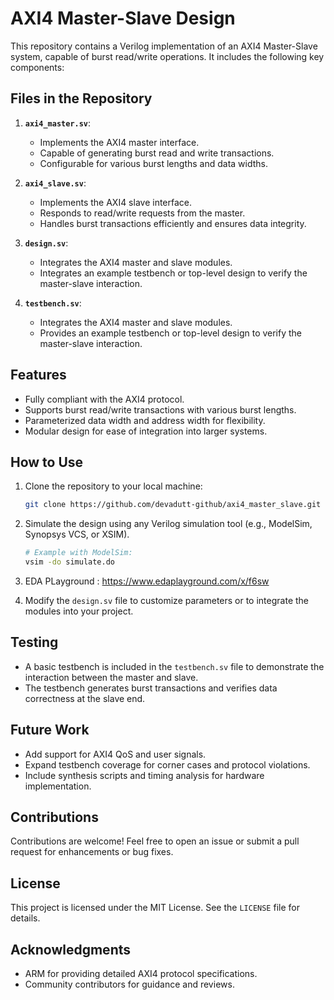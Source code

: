 # AXI4 Master-Slave Design

This repository contains a Verilog implementation of an AXI4 Master-Slave system, capable of burst read/write operations. It includes the following key components:

## Files in the Repository

1. **`axi4_master.sv`**:
   - Implements the AXI4 master interface.
   - Capable of generating burst read and write transactions.
   - Configurable for various burst lengths and data widths.

2. **`axi4_slave.sv`**:
   - Implements the AXI4 slave interface.
   - Responds to read/write requests from the master.
   - Handles burst transactions efficiently and ensures data integrity.

3. **`design.sv`**:
   - Integrates the AXI4 master and slave modules.
   - Integrates an example testbench or top-level design to verify the master-slave interaction.

4. **`testbench.sv`**:
   - Integrates the AXI4 master and slave modules.
   - Provides an example testbench or top-level design to verify the master-slave interaction.

## Features
- Fully compliant with the AXI4 protocol.
- Supports burst read/write transactions with various burst lengths.
- Parameterized data width and address width for flexibility.
- Modular design for ease of integration into larger systems.

## How to Use
1. Clone the repository to your local machine:
   ```bash
   git clone https://github.com/devadutt-github/axi4_master_slave.git
   ```

2. Simulate the design using any Verilog simulation tool (e.g., ModelSim, Synopsys VCS, or XSIM).
   ```bash
   # Example with ModelSim:
   vsim -do simulate.do
   ```
3. EDA PLayground : https://www.edaplayground.com/x/f6sw

4. Modify the `design.sv` file to customize parameters or to integrate the modules into your project.

## Testing
- A basic testbench is included in the `testbench.sv` file to demonstrate the interaction between the master and slave.
- The testbench generates burst transactions and verifies data correctness at the slave end.

## Future Work
- Add support for AXI4 QoS and user signals.
- Expand testbench coverage for corner cases and protocol violations.
- Include synthesis scripts and timing analysis for hardware implementation.

## Contributions
Contributions are welcome! Feel free to open an issue or submit a pull request for enhancements or bug fixes.

## License
This project is licensed under the MIT License. See the `LICENSE` file for details.

## Acknowledgments
- ARM for providing detailed AXI4 protocol specifications.
- Community contributors for guidance and reviews.


